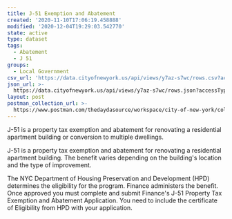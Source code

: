 ```yaml
---
title: J-51 Exemption and Abatement
created: '2020-11-10T17:06:19.458888'
modified: '2020-12-04T19:29:03.542770'
state: active
type: dataset
tags:
  - Abatement
  - J 51
groups:
  - Local Government
csv_url: 'https://data.cityofnewyork.us/api/views/y7az-s7wc/rows.csv?accessType=DOWNLOAD'
json_url: >-
  https://data.cityofnewyork.us/api/views/y7az-s7wc/rows.json?accessType=DOWNLOAD
layout: post
postman_collection_url: >-
  https://www.postman.com/thedaydasource/workspace/city-of-new-york/collection/15909983-69bf0bf8-0f17-4eb7-9030-ff3e094de24a
---
```

J-51 is a property tax exemption and abatement for renovating a residential apartment building or conversion to multiple dwellings.

J-51 is a property tax exemption and abatement for renovating a residential apartment building. The benefit varies depending on the building's location and the type of improvement.

The NYC Department of Housing Preservation and Development (HPD) determines the eligibility for the program. Finance administers the benefit. Once approved you must complete and submit Finance's J-51 Property Tax Exemption and Abatement Application. You need to include the certificate of Eligibility from HPD with your application.
